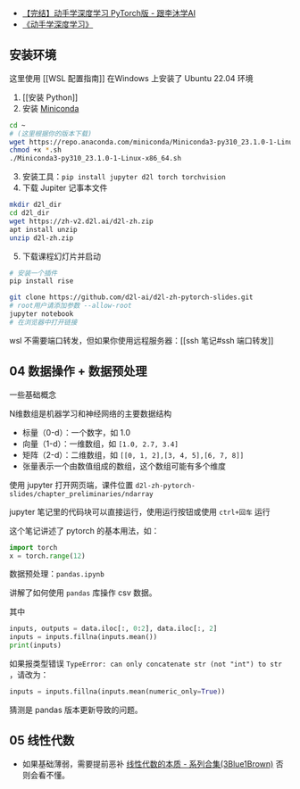 - [【完结】动手学深度学习 PyTorch版 - 跟李沐学AI](https://space.bilibili.com/1567748478/channel/seriesdetail?sid=358497)
- [《动手学深度学习》](https://zh-v2.d2l.ai/)

## 安装环境

这里使用 [[WSL 配置指南]] 在Windows 上安装了 Ubuntu 22.04 环境

1. [[安装 Python]]
2. 安装 [Miniconda](https://docs.conda.io/en/latest/miniconda.html#linux-installers)
```sh
cd ~
# (这里根据你的版本下载)
wget https://repo.anaconda.com/miniconda/Miniconda3-py310_23.1.0-1-Linux-x86_64.sh
chmod +x *.sh
./Miniconda3-py310_23.1.0-1-Linux-x86_64.sh
```
3. 安装工具：`pip install jupyter d2l torch torchvision`
4. 下载 Jupiter 记事本文件
```sh
mkdir d2l_dir
cd d2l_dir
wget https://zh-v2.d2l.ai/d2l-zh.zip
apt install unzip
unzip d2l-zh.zip
```
5. 下载课程幻灯片并启动
```sh
# 安装一个插件
pip install rise

git clone https://github.com/d2l-ai/d2l-zh-pytorch-slides.git
# root用户请添加参数 --allow-root
jupyter notebook
# 在浏览器中打开链接
```
wsl 不需要端口转发，但如果你使用远程服务器：[[ssh 笔记#ssh 端口转发]]

## 04 数据操作 + 数据预处理

一些基础概念

N维数组是机器学习和神经网络的主要数据结构

- 标量（0-d）：一个数字，如 1.0
- 向量（1-d）：一维数组，如 `[1.0, 2.7, 3.4]`
- 矩阵（2-d）：二维数组，如 `[[0, 1, 2],[3, 4, 5],[6, 7, 8]]`
- 张量表示一个由数值组成的数组，这个数组可能有多个维度

使用 jupyter 打开网页端，课件位置 `d2l-zh-pytorch-slides/chapter_preliminaries/ndarray`

jupyter 笔记里的代码块可以直接运行，使用运行按钮或使用 `ctrl+回车` 运行

这个笔记讲述了 pytorch 的基本用法，如：
```python
import torch
x = torch.range(12)
```

数据预处理：`pandas.ipynb`

讲解了如何使用 `pandas` 库操作 csv 数据。

其中
```python
inputs, outputs = data.iloc[:, 0:2], data.iloc[:, 2]
inputs = inputs.fillna(inputs.mean())
print(inputs)
```
如果报类型错误 `TypeError: can only concatenate str (not "int") to str` ，请改为：
```python
inputs = inputs.fillna(inputs.mean(numeric_only=True))
```
猜测是 pandas 版本更新导致的问题。

## 05 线性代数

- 如果基础薄弱，需要提前恶补 [线性代数的本质 - 系列合集(3Blue1Brown)](https://www.bilibili.com/video/BV1ys411472E) 否则会看不懂。